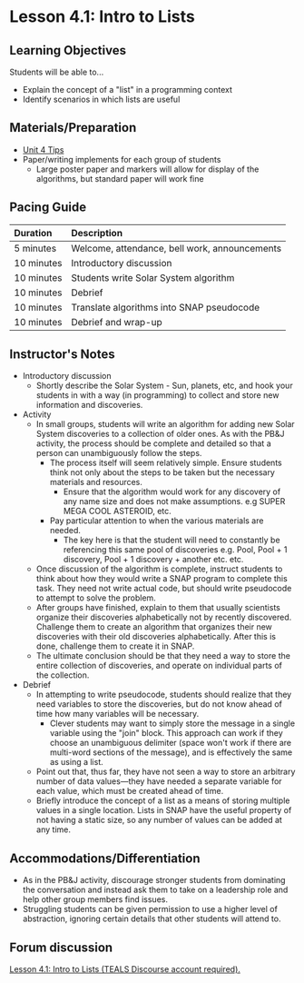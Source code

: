 # Lesson 4.1: Intro to Lists

## Learning Objectives

Students will be able to...

* Explain the concept of a "list" in a programming context
* Identify scenarios in which lists are useful

## Materials/Preparation

* [Unit 4 Tips](https://github.com/TEALSK12/introduction-to-computer-science/tree/1b0bf53d1227fa78fa4316e79dd49375fd1c622d/unit_4_tips.md)
* Paper/writing implements for each group of students
  * Large poster paper and markers will allow for display of the algorithms, but standard paper will work fine

## Pacing Guide

| Duration | Description |
| :--- | :--- |
| 5 minutes | Welcome, attendance, bell work, announcements |
| 10 minutes | Introductory discussion |
| 10 minutes | Students write Solar System algorithm |
| 10 minutes | Debrief |
| 10 minutes | Translate algorithms into SNAP pseudocode |
| 10 minutes | Debrief and wrap-up |

## Instructor's Notes

* Introductory discussion
  * Shortly describe the Solar System  - Sun, planets, etc, and hook your students in with a way \(in programming\) to collect and store new information and discoveries.
* Activity
  * In small groups, students will write an algorithm for adding new Solar System discoveries to a collection of older ones. As with the PB&J activity, the process should be complete and detailed so that a person can unambiguously follow the steps.
    * The process itself will seem relatively simple.  Ensure students think not only about the steps to be taken but the necessary materials and resources.
      * Ensure that the algorithm would work for any discovery of any name size and does not make assumptions. e.g SUPER MEGA COOL ASTEROID, etc.
    * Pay particular attention to when the various materials are needed.
      * The key here is that the student will need to constantly be referencing this same pool of discoveries e.g. Pool, Pool + 1 discovery, Pool + 1 discovery + another etc. etc.
  * Once discussion of the algorithm is complete, instruct students to think about how they would write a SNAP program to complete this task.  They need not write actual code, but should write pseudocode to attempt to solve the problem.  
  * After groups have finished, explain to them that usually scientists organize their discoveries alphabetically not by recently discovered. Challenge them to create an algorithm that organizes their new discoveries with their old discoveries alphabetically. After this is done, challenge them to create it in SNAP.
  * The ultimate conclusion should be that they need a way to store the entire collection of discoveries, and operate on individual parts of the collection.
* Debrief
  * In attempting to write pseudocode, students should realize that they need variables to store the discoveries, but do not know ahead of time how many variables will be necessary.
    * Clever students may want to simply store the message in a single variable using the "join" block.  This approach can work if they choose an unambiguous delimiter \(space won't work if there are multi-word sections of the message\), and is effectively the same as using a list.
  * Point out that, thus far, they have not seen a way to store an arbitrary number of data values—they have needed a separate variable for each value, which must be created ahead of time.
  * Briefly introduce the concept of a list as a means of storing multiple values in a single location.  Lists in SNAP have the useful property of not having a static size, so any number of values can be added at any time.

## Accommodations/Differentiation

* As in the PB&J activity, discourage stronger students from dominating the conversation and instead ask them to take on a leadership role and help other group members find issues.
* Struggling students can be given permission to use a higher level of abstraction, ignoring certain details that other students will attend to.

## Forum discussion

 [Lesson 4.1: Intro to Lists \(TEALS Discourse account required\).](http://forums.tealsk12.org/c/intro-unit-4-lists/lesson-4-1-intro-to-lists)

